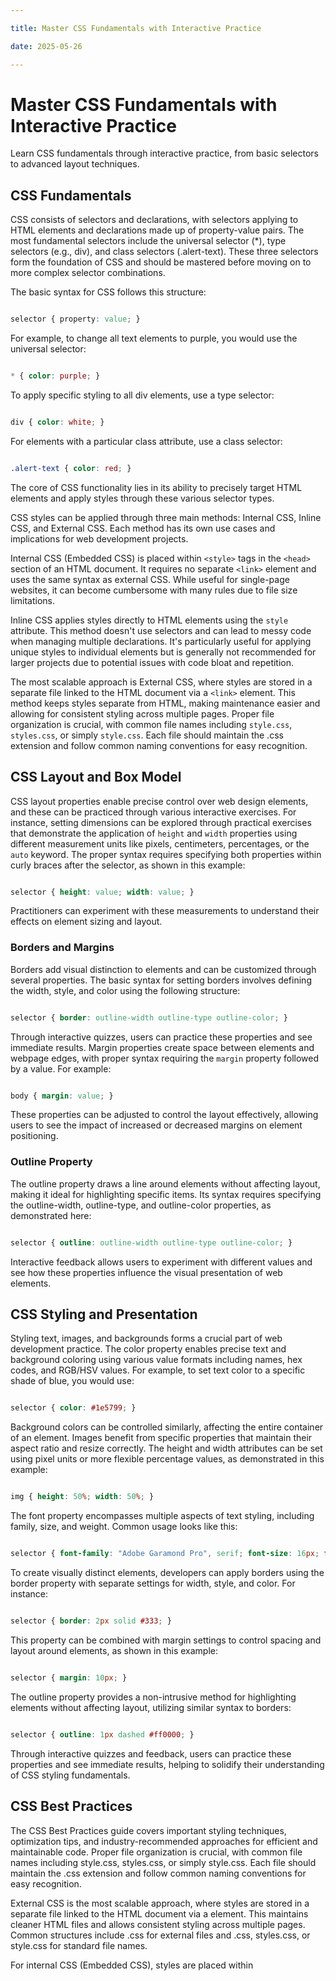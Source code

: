 ```yaml
---

title: Master CSS Fundamentals with Interactive Practice

date: 2025-05-26

---
```



# Master CSS Fundamentals with Interactive Practice

Learn CSS fundamentals through interactive practice, from basic selectors to advanced layout techniques.


## CSS Fundamentals

CSS consists of selectors and declarations, with selectors applying to HTML elements and declarations made up of property-value pairs. The most fundamental selectors include the universal selector (*), type selectors (e.g., div), and class selectors (.alert-text). These three selectors form the foundation of CSS and should be mastered before moving on to more complex selector combinations.

The basic syntax for CSS follows this structure: 

```css

selector { property: value; }

```

For example, to change all text elements to purple, you would use the universal selector:

```css

* { color: purple; }

```

To apply specific styling to all div elements, use a type selector:

```css

div { color: white; }

```

For elements with a particular class attribute, use a class selector:

```css

.alert-text { color: red; }

```

The core of CSS functionality lies in its ability to precisely target HTML elements and apply styles through these various selector types.

CSS styles can be applied through three main methods: Internal CSS, Inline CSS, and External CSS. Each method has its own use cases and implications for web development projects.

Internal CSS (Embedded CSS) is placed within `<style>` tags in the `<head>` section of an HTML document. It requires no separate `<link>` element and uses the same syntax as external CSS. While useful for single-page websites, it can become cumbersome with many rules due to file size limitations.

Inline CSS applies styles directly to HTML elements using the `style` attribute. This method doesn't use selectors and can lead to messy code when managing multiple declarations. It's particularly useful for applying unique styles to individual elements but is generally not recommended for larger projects due to potential issues with code bloat and repetition.

The most scalable approach is External CSS, where styles are stored in a separate file linked to the HTML document via a `<link>` element. This method keeps styles separate from HTML, making maintenance easier and allowing for consistent styling across multiple pages. Proper file organization is crucial, with common file names including `style.css`, `styles.css`, or simply `style.css`. Each file should maintain the .css extension and follow common naming conventions for easy recognition.


## CSS Layout and Box Model

CSS layout properties enable precise control over web design elements, and these can be practiced through various interactive exercises. For instance, setting dimensions can be explored through practical exercises that demonstrate the application of `height` and `width` properties using different measurement units like pixels, centimeters, percentages, or the `auto` keyword. The proper syntax requires specifying both properties within curly braces after the selector, as shown in this example:

```css

selector { height: value; width: value; }

```

Practitioners can experiment with these measurements to understand their effects on element sizing and layout.


### Borders and Margins

Borders add visual distinction to elements and can be customized through several properties. The basic syntax for setting borders involves defining the width, style, and color using the following structure:

```css

selector { border: outline-width outline-type outline-color; }

```

Through interactive quizzes, users can practice these properties and see immediate results. Margin properties create space between elements and webpage edges, with proper syntax requiring the `margin` property followed by a value. For example:

```css

body { margin: value; }

```

These properties can be adjusted to control the layout effectively, allowing users to see the impact of increased or decreased margins on element positioning.


### Outline Property

The outline property draws a line around elements without affecting layout, making it ideal for highlighting specific items. Its syntax requires specifying the outline-width, outline-type, and outline-color properties, as demonstrated here:

```css

selector { outline: outline-width outline-type outline-color; }

```

Interactive feedback allows users to experiment with different values and see how these properties influence the visual presentation of web elements.


## CSS Styling and Presentation

Styling text, images, and backgrounds forms a crucial part of web development practice. The color property enables precise text and background coloring using various value formats including names, hex codes, and RGB/HSV values. For example, to set text color to a specific shade of blue, you would use:

```css

selector { color: #1e5799; }

```

Background colors can be controlled similarly, affecting the entire container of an element. Images benefit from specific properties that maintain their aspect ratio and resize correctly. The height and width attributes can be set using pixel units or more flexible percentage values, as demonstrated in this example:

```css

img { height: 50%; width: 50%; }

```

The font property encompasses multiple aspects of text styling, including family, size, and weight. Common usage looks like this:

```css

selector { font-family: "Adobe Garamond Pro", serif; font-size: 16px; font-weight: 500; }

```

To create visually distinct elements, developers can apply borders using the border property with separate settings for width, style, and color. For instance:

```css

selector { border: 2px solid #333; }

```

This property can be combined with margin settings to control spacing and layout around elements, as shown in this example:

```css

selector { margin: 10px; }

```

The outline property provides a non-intrusive method for highlighting elements without affecting layout, utilizing similar syntax to borders:

```css

selector { outline: 1px dashed #ff0000; }

```

Through interactive quizzes and feedback, users can practice these properties and see immediate results, helping to solidify their understanding of CSS styling fundamentals.


## CSS Best Practices

The CSS Best Practices guide covers important styling techniques, optimization tips, and industry-recommended approaches for efficient and maintainable code. Proper file organization is crucial, with common file names including style.css, styles.css, or simply style.css. Each file should maintain the .css extension and follow common naming conventions for easy recognition.

External CSS is the most scalable approach, where styles are stored in a separate file linked to the HTML document via a <link> element. This maintains cleaner HTML files and allows consistent styling across multiple pages. Common structures include .css for external files and .css, styles.css, or style.css for standard file names.

For internal CSS (Embedded CSS), styles are placed within <style> tags inside <head> tags, using the same syntax as external CSS. While useful for single-page websites, it can become cumbersome with many rules due to file size limitations. The guide advises using this method sparingly for small projects or single-page websites.

Inline CSS applies styles directly to HTML elements using the style attribute. This method can override other styles and quickly become messy with many declarations, particularly for larger projects. The guide recommends using this method only for unique styling requirements on individual elements.

To maintain clean code, developers should avoid chaining more than one type selector with the combinator. The guide provides examples:

- .subsection.header { color: red; } (valid)

- .subsection.header { color: red; } .subsection#preview { color: blue; } (invalid syntax)

The descendant combinator allows selecting elements based on position, using a single space between selectors. It selects elements that match the last selector if they have an ancestor that matches the previous selector. For example, .ancestor .child selects elements with the child class if they have an ancestor with the ancestor class, regardless of nesting depth.

For color properties, valid formats include names, hex codes, RGB values, and HSL values. The alpha value can be added to adjust opacity, as demonstrated here: #1100ff. The font-family property supports both single values and comma-separated lists of font names in quotes (font family names) or generic family names without quotes (e.g., serif, sans-serif).

The guide emphasizes the importance of using these principles to create efficient, maintainable CSS code, allowing developers to craft effective web designs while keeping code organized and scalable.


## Interactive Practice and Feedback

The interactive practice features include immediate feedback to correct mistakes, allowing for quick learning. Users can attempt exercises unlimited times to master concepts, track their time spent, and receive detailed analytics highlighting strengths and areas for improvement. The user-friendly platform provides an immersive coding environment with a built-in editor that displays results instantly upon saving changes.

Practice exercises range from basic to advanced levels, allowing users to progress at their own pace through flexible learning paths. The portal covers multiple aspects of CSS, from fundamental selectors to advanced layout techniques, providing comprehensive coverage through hands-on exercises and interactive challenges.

Additional resources like a complete CSS reference guide help users understand properties and selectors thoroughly. The site offers responsive W3.CSS templates for customization practice and includes numerous CSS exercises to test knowledge. Users can track their progress through daily streaks and set personalized learning goals within their free accounts.

